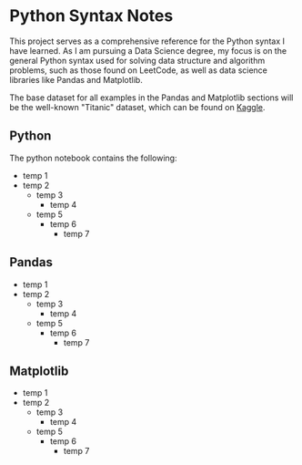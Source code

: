 # Python Syntax Notes

This project serves as a comprehensive reference for the Python syntax I have learned. As I am pursuing a Data Science degree, my focus is on the general Python syntax used for solving data structure and algorithm problems, such as those found on LeetCode, as well as data science libraries like Pandas and Matplotlib.

The base dataset for all examples in the Pandas and Matplotlib sections will be the well-known "Titanic" dataset, which can be found on [Kaggle](https://www.kaggle.com/competitions/titanic/data).


## Python 
The python notebook contains the following: 
- temp 1 
- temp 2 
    - temp 3 
        - temp 4 
    - temp 5
        - temp 6 
            - temp 7 

## Pandas 
- temp 1 
- temp 2 
    - temp 3 
        - temp 4 
    - temp 5
        - temp 6 
            - temp 7 

## Matplotlib 
- temp 1 
- temp 2 
    - temp 3 
        - temp 4 
    - temp 5
        - temp 6 
            - temp 7 